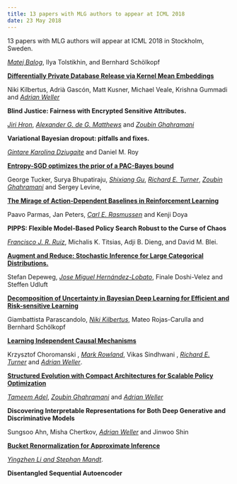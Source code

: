 ```yaml
---
title: 13 papers with MLG authors to appear at ICML 2018
date: 23 May 2018
---
```


13 papers with MLG authors will appear at ICML 2018 in Stockholm, Sweden.

_[Matej Balog](http://matejbalog.eu/)_, Ilya Tolstikhin, and Bernhard Schölkopf

**[Differentially Private Database Release via Kernel Mean Embeddings](http://matejbalog.eu/research/database_RKHS_privacy.pdf)**

Niki Kilbertus, Adrià Gascón, Matt Kusner, Michael Veale, Krishna Gummadi and _[Adrian Weller](http://mlg.eng.cam.ac.uk/adrian/)_

**Blind Justice: Fairness with Encrypted Sensitive Attributes.**

_[Jiri Hron](http://www.eng.cam.ac.uk/profiles/jh2084)_, _[Alexander G. de G. Matthews](http://mlg.eng.cam.ac.uk/?portfolio=alex-matthews)_ and _[Zoubin Ghahramani](http://mlg.eng.cam.ac.uk/zoubin/)_

**Variational Bayesian dropout: pitfalls and fixes.**

_[Gintare Karolina Dziugaite](http://mlg.eng.cam.ac.uk/?portfolio=gintare-karolina-dziugaite)_ and Daniel M. Roy

**[Entropy-SGD optimizes the prior of a PAC-Bayes bound](https://arxiv.org/abs/1712.09376)**

George Tucker, Surya Bhupatiraju, _[Shixiang Gu](https://sites.google.com/view/gugurus)_, _[Richard E. Turner](http://learning.eng.cam.ac.uk/Public/Turner/WebHome)_, _[Zoubin Ghahramani](http://mlg.eng.cam.ac.uk/zoubin/)_ and Sergey Levine,

**[The Mirage of Action-Dependent Baselines in Reinforcement Learning](https://arxiv.org/abs/1802.10031)**

Paavo Parmas, Jan Peters, _[Carl E. Rasmussen](http://mlg.eng.cam.ac.uk/carl/)_ and Kenji Doya

**PIPPS: Flexible Model-Based Policy Search Robust to the Curse of Chaos**

_[Francisco J. R. Ruiz](http://franrruiz.github.io/)_, Michalis K. Titsias, Adji B. Dieng, and David M. Blei.

**[Augment and Reduce: Stochastic Inference for Large Categorical Distributions.](https://arxiv.org/abs/1802.04220)**

Stefan Depeweg, _[Jose Miguel Hernández-Lobato](https://jmhl.org/)_, Finale Doshi-Velez and Steffen Udluft

**[Decomposition of Uncertainty in Bayesian Deep Learning for Efficient and Risk-sensitive Learning](https://arxiv.org/pdf/1710.07283.pdf)**

Giambattista Parascandolo, _[Niki Kilbertus](https://sites.google.com/view/nikikilbertus)_, Mateo Rojas-Carulla and Bernhard Schölkopf

**[Learning Independent Causal Mechanisms](https://arxiv.org/pdf/1712.00961.pdf)**

Krzysztof Choromanski , _[Mark Rowland](http://mr504.user.srcf.net/)_, Vikas Sindhwani , _[Richard E. Turner](http://cbl.eng.cam.ac.uk/Public/Turner/WebHome)_ and _[Adrian Weller](http://mlg.eng.cam.ac.uk/adrian/)_.

**[Structured Evolution with Compact Architectures for Scalable Policy Optimization](https://arxiv.org/abs/1804.02395)**

_[Tameem Adel](https://tameemadel.wordpress.com/)_, _[Zoubin Ghahramani](http://mlg.eng.cam.ac.uk/zoubin/)_ and _[Adrian Weller](http://mlg.eng.cam.ac.uk/adrian/)_

**Discovering Interpretable Representations for Both Deep Generative and Discriminative Models**

Sungsoo Ahn, Misha Chertkov, _[Adrian Weller](http://mlg.eng.cam.ac.uk/adrian/)_ and Jinwoo Shin

**[Bucket Renormalization for Approximate Inference](https://arxiv.org/abs/1803.05104)**

_[Yingzhen Li and Stephan Mandt](http://yingzhenli.net/home/en/)_.

**Disentangled Sequential Autoencoder**
